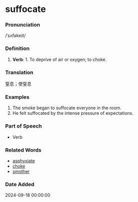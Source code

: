 # suffocate
### Pronunciation
/ˈsʌfəkeɪt/
### Definition
1. **Verb**: 1. To deprive of air or oxygen; to choke.
### Translation
窒息；使窒息
### Examples
1. The smoke began to suffocate everyone in the room.
2. He felt suffocated by the intense pressure of expectations.
### Part of Speech
- Verb
### Related Words
- [asphyxiate](asphyxiate.md)
- [choke](choke.md)
- [smother](smother.md)
### Date Added
2024-09-18 00:00:00